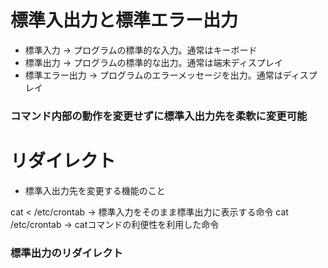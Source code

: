 # 標準入出力と標準エラー出力
- 標準入力 → プログラムの標準的な入力。通常はキーボード
- 標準出力 → プログラムの標準的な出力。通常は端末ディスプレイ
- 標準エラー出力 → プログラムのエラーメッセージを出力。通常はディスプレイ
### コマンド内部の動作を変更せずに標準入出力先を柔軟に変更可能

# リダイレクト
- 標準入出力先を変更する機能のこと

cat < /etc/crontab → 標準入力をそのまま標準出力に表示する命令
cat /etc/crontab → catコマンドの利便性を利用した命令

### 標準出力のリダイレクト
